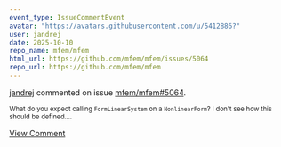 ```yaml
---
event_type: IssueCommentEvent
avatar: "https://avatars.githubusercontent.com/u/5412886?"
user: jandrej
date: 2025-10-10
repo_name: mfem/mfem
html_url: https://github.com/mfem/mfem/issues/5064
repo_url: https://github.com/mfem/mfem
---
```


<a href='https://github.com/jandrej' target='_blank'>jandrej</a> commented on issue <a href='https://github.com/mfem/mfem/issues/5064' target='_blank'>mfem/mfem#5064</a>.

<small>What do you expect calling `FormLinearSystem` on a `NonlinearForm`? I don't see how this should be defined....</small>

<a href='https://github.com/mfem/mfem/issues/5064' target='_blank'>View Comment</a>